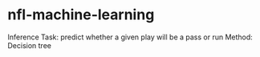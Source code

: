 # nfl-machine-learning
Inference Task: predict whether a given play will be a pass or run
Method: Decision tree
